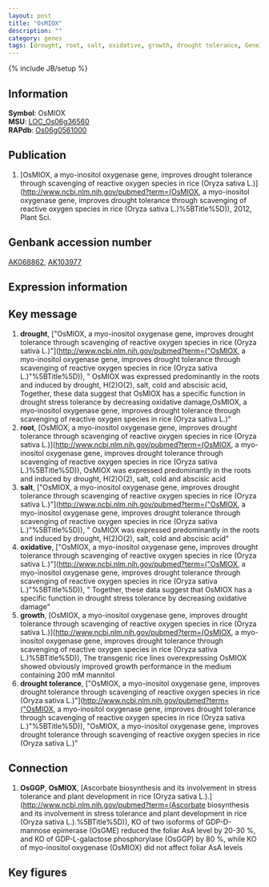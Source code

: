```yaml
---
layout: post
title: "OsMIOX"
description: ""
category: genes
tags: [drought, root, salt, oxidative, growth, drought tolerance, Gene]
---
```

{% include JB/setup %}

## Information
__Symbol__: OsMIOX  
__MSU__: [LOC_Os06g36560](http://rice.plantbiology.msu.edu/cgi-bin/ORF_infopage.cgi?orf=LOC_Os06g36560)  
__RAPdb__: [Os06g0561000](http://rapdb.dna.affrc.go.jp/viewer/gbrowse_details/irgsp1?name=Os06g0561000)  

## Publication
1. [OsMIOX, a myo-inositol oxygenase gene, improves drought tolerance through scavenging of reactive oxygen species in rice (Oryza sativa L.)](http://www.ncbi.nlm.nih.gov/pubmed?term=(OsMIOX, a myo-inositol oxygenase gene, improves drought tolerance through scavenging of reactive oxygen species in rice (Oryza sativa L.)%5BTitle%5D)), 2012, Plant Sci.

## Genbank accession number
[AK068862](http://www.ncbi.nlm.nih.gov/nuccore/AK068862), [AK103977](http://www.ncbi.nlm.nih.gov/nuccore/AK103977)

## Expression information

## Key message
1. __drought__, ["OsMIOX, a myo-inositol oxygenase gene, improves drought tolerance through scavenging of reactive oxygen species in rice (Oryza sativa L.)"](http://www.ncbi.nlm.nih.gov/pubmed?term=("OsMIOX, a myo-inositol oxygenase gene, improves drought tolerance through scavenging of reactive oxygen species in rice (Oryza sativa L.)"%5BTitle%5D)), " OsMIOX was expressed predominantly in the roots and induced by drought, H(2)O(2), salt, cold and abscisic acid, Together, these data suggest that OsMIOX has a specific function in drought stress tolerance by decreasing oxidative damage,OsMIOX, a myo-inositol oxygenase gene, improves drought tolerance through scavenging of reactive oxygen species in rice (Oryza sativa L.)"
2. __root__, [OsMIOX, a myo-inositol oxygenase gene, improves drought tolerance through scavenging of reactive oxygen species in rice (Oryza sativa L.)](http://www.ncbi.nlm.nih.gov/pubmed?term=(OsMIOX, a myo-inositol oxygenase gene, improves drought tolerance through scavenging of reactive oxygen species in rice (Oryza sativa L.)%5BTitle%5D)),  OsMIOX was expressed predominantly in the roots and induced by drought, H(2)O(2), salt, cold and abscisic acid
3. __salt__, ["OsMIOX, a myo-inositol oxygenase gene, improves drought tolerance through scavenging of reactive oxygen species in rice (Oryza sativa L.)"](http://www.ncbi.nlm.nih.gov/pubmed?term=("OsMIOX, a myo-inositol oxygenase gene, improves drought tolerance through scavenging of reactive oxygen species in rice (Oryza sativa L.)"%5BTitle%5D)), " OsMIOX was expressed predominantly in the roots and induced by drought, H(2)O(2), salt, cold and abscisic acid"
4. __oxidative__, ["OsMIOX, a myo-inositol oxygenase gene, improves drought tolerance through scavenging of reactive oxygen species in rice (Oryza sativa L.)"](http://www.ncbi.nlm.nih.gov/pubmed?term=("OsMIOX, a myo-inositol oxygenase gene, improves drought tolerance through scavenging of reactive oxygen species in rice (Oryza sativa L.)"%5BTitle%5D)), " Together, these data suggest that OsMIOX has a specific function in drought stress tolerance by decreasing oxidative damage"
5. __growth__, [OsMIOX, a myo-inositol oxygenase gene, improves drought tolerance through scavenging of reactive oxygen species in rice (Oryza sativa L.)](http://www.ncbi.nlm.nih.gov/pubmed?term=(OsMIOX, a myo-inositol oxygenase gene, improves drought tolerance through scavenging of reactive oxygen species in rice (Oryza sativa L.)%5BTitle%5D)),  The transgenic rice lines overexpressing OsMIOX showed obviously improved growth performance in the medium containing 200 mM mannitol
6. __drought tolerance__, ["OsMIOX, a myo-inositol oxygenase gene, improves drought tolerance through scavenging of reactive oxygen species in rice (Oryza sativa L.)"](http://www.ncbi.nlm.nih.gov/pubmed?term=("OsMIOX, a myo-inositol oxygenase gene, improves drought tolerance through scavenging of reactive oxygen species in rice (Oryza sativa L.)"%5BTitle%5D)), "OsMIOX, a myo-inositol oxygenase gene, improves drought tolerance through scavenging of reactive oxygen species in rice (Oryza sativa L.)"

## Connection
1. __OsGGP__, __OsMIOX__, [Ascorbate biosynthesis and its involvement in stress tolerance and plant development in rice (Oryza sativa L.).](http://www.ncbi.nlm.nih.gov/pubmed?term=(Ascorbate biosynthesis and its involvement in stress tolerance and plant development in rice (Oryza sativa L.).%5BTitle%5D)),  KO of two isoforms of GDP-D-mannose epimerase (OsGME) reduced the foliar AsA level by 20-30 %, and KO of GDP-L-galactose phosphorylase (OsGGP) by 80 %, while KO of myo-inositol oxygenase (OsMIOX) did not affect foliar AsA levels

## Key figures


